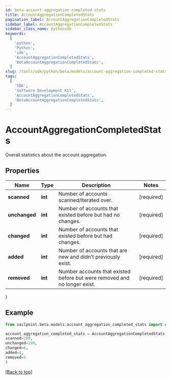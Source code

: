 ```yaml
---
id: beta-account-aggregation-completed-stats
title: AccountAggregationCompletedStats
pagination_label: AccountAggregationCompletedStats
sidebar_label: AccountAggregationCompletedStats
sidebar_class_name: pythonsdk
keywords:
  [
    'python',
    'Python',
    'sdk',
    'AccountAggregationCompletedStats',
    'BetaAccountAggregationCompletedStats',
  ]
slug: /tools/sdk/python/beta/models/account-aggregation-completed-stats
tags:
  [
    'SDK',
    'Software Development Kit',
    'AccountAggregationCompletedStats',
    'BetaAccountAggregationCompletedStats',
  ]
---
```


# AccountAggregationCompletedStats

Overall statistics about the account aggregation.

## Properties

| Name | Type | Description | Notes |
| --- | --- | --- | --- |
| **scanned** | **int** | Number of accounts scanned/iterated over. | [required] |
| **unchanged** | **int** | Number of accounts that existed before but had no changes. | [required] |
| **changed** | **int** | Number of accounts that existed before but had changes. | [required] |
| **added** | **int** | Number of accounts that are new and didn't previously exist. | [required] |
| **removed** | **int** | Number accounts that existed before but were removed and no longer exist. | [required] |

}

## Example

```python
from sailpoint.beta.models.account_aggregation_completed_stats import AccountAggregationCompletedStats

account_aggregation_completed_stats = AccountAggregationCompletedStats(
scanned=200,
unchanged=190,
changed=6,
added=4,
removed=3
)

```

[[Back to top]](#)
